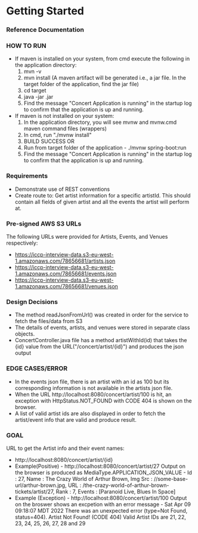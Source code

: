 # Getting Started

### Reference Documentation

### HOW TO RUN
* If maven is installed on your system, from cmd execute the following in the application directory:
	1. mvn -v
	2. mvn install (A maven artifact will be generated i.e., a jar file. In the target folder of the application, find the jar file)
	3. cd target
	4. java -jar <fileName>.jar
	5. Find the message "Concert Application is running" in the startup log to confirm that the application is up and running.
* If maven is not installed on your system:
	1. In the application directory, you will see mvnw and mvnw.cmd maven command files (wrappers)
	2. In cmd, run "./mvnw install"
	3. BUILD SUCCESS
	OR
	1. Run from target folder of the application - ./mvnw spring-boot:run
	2. Find the message "Concert Application is running" in the startup log to confirm that the application is up and running.

### Requirements

* Demonstrate use of REST conventions
* Create route to:
        Get artist information for a specific artistId. This should contain all fields of given artist and all the events the artist will perform at.

### Pre-signed AWS S3 URLs
The following URLs were provided for Artists, Events, and Venues respectively:

* https://iccp-interview-data.s3-eu-west-1.amazonaws.com/78656681/artists.json
* https://iccp-interview-data.s3-eu-west-1.amazonaws.com/78656681/events.json
* https://iccp-interview-data.s3-eu-west-1.amazonaws.com/78656681/venues.json

### Design Decisions

* The method readJsonFromUrl() was created in order for the service to fetch the files/data from S3
* The details of events, artists, and venues were stored in separate class objects.
* ConcertController.java file has a method artistWithId(id) that takes the {id} value from the URL("/concert/artist/{id}") and produces the json output

### EDGE CASES/ERROR

* In the events json file, there is an artist with an id as 100 but its corresponding information is not available in the artists json file.
* When the URL http://localhost:8080/concert/artist/100 is hit, an exception with HttpStatus.NOT_FOUND with CODE 404 is shown on the browser.
* A list of valid artist ids are also displayed in order to fetch the artist/event info that are valid and produce result.

### GOAL
URL to get the Artist info and their event names:

* http://localhost:8080/concert/artist/{id}
* Example(Positive) - http://localhost:8080/concert/artist/27
  Output on the browser is produced as MediaType.APPLICATION_JSON_VALUE - 
		Id : 27, Name : The Crazy World of Arthur Brown, Img Src : //some-base-url/arthur-brown.jpg, URL : /the-crazy-world-of-arthur-brown-tickets/artist/27, Rank : 7, Events : [Paranoid Live, Blues In Space]
* Example (Exception) - http://localhost:8080/concert/artist/100
  Output on the broswer shows an excpetion with an error message -
  		Sat Apr 09 09:18:07 MDT 2022
		There was an unexpected error (type=Not Found, status=404).
		Artist Not Found! (CODE 404) Valid Artist IDs are 21, 22, 23, 24, 25, 26, 27, 28 and 29

